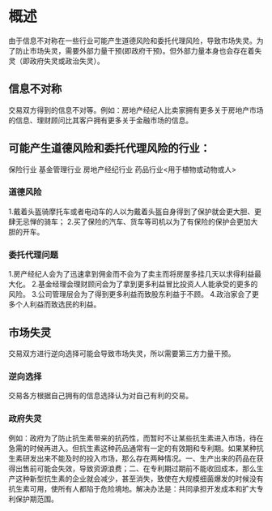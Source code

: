 # 概述
由于信息不对称在一些行业可能产生道德风险和委托代理风险，导致市场失灵。为了防止市场失灵，需要外部力量干预(即政府干预)。但外部力量本身也会存在着失灵（即政府失灵或政治失灵）。
## 信息不对称
交易双方得到的信息不对等。例如：房地产经纪人比卖家拥有更多关于房地产市场的信息、理财顾问比其客户拥有更多关于金融市场的信息。

## 可能产生道德风险和委托代理风险的行业：
保险行业
基金管理行业
房地产经纪行业
药品行业<用于植物或动物或人>

### 道德风险
1.戴着头盔骑摩托车或者电动车的人以为戴着头盔自身得到了保护就会更大胆、更肆无忌惮的骑车；
2.买了保险的汽车、货车等司机以为了有保险的保护会更加大胆的开车。

### 委托代理问题
1.房产经纪人会为了迅速拿到佣金而不会为了卖主而将房屋多挂几天以求得利益最大化。
2.基金经理会理财顾问会为了拿到更多利益冒比投资人人能承受的更多的风险。
3.公司管理层会为了得到更多利益而致股东利益于不顾。
4.政治家会了更多个人利益而致选民的利益。

## 市场失灵
交易双方进行逆向选择可能会导致市场失灵，所以需要第三方力量干预。

### 逆向选择
交易各方根据自己拥有的信息选择认为对自己有利的交易。

### 政府失灵
例如：政府为了防止抗生素带来的抗药性，而暂时不让某些抗生素进入市场，待在急需的时候再进入。但抗生素这种药品通常有一定的有效期和专利期。如果某种抗生素研发出来不能及时的投入市场，那么存在两种情况。一、生产出来的药品在获得出售前可能会失效，导致资源浪费；二、在专利期过期前不能收回成本，那么生产这种新型抗生素的企业就会减少，甚至消失，致使在大规模细菌爆发的时候没有抗生素可用，使所有人都陷于危险境地。解决办法是：共同承担开发成本和扩大专利保护期范围。
